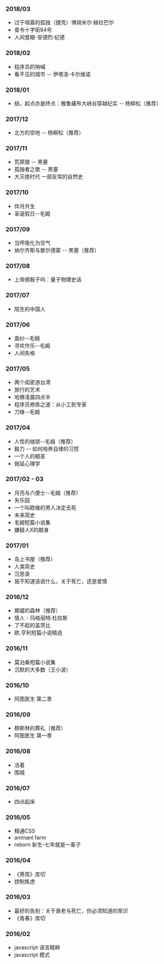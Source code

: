 ### 2018/03
* 过于喧嚣的孤独（捷克）博胡米尔·赫拉巴尔
* 查令十字街84号
* 人间食粮-安德烈·纪德

### 2018/02
* 程序员的呐喊
* 看不见的城市 -- 伊塔洛·卡尔维诺

### 2018/01
* 结，起点亦是终点：雅鲁藏布大峡谷穿越纪实 -- 杨柳松（推荐）

### 2017/12
* 北方的空地 -- 杨柳松（推荐）

### 2017/11
* 荒原狼 -- 黑塞
* 孤独者之歌 -- 黑塞
* 大灭绝时代 一部反常的自然史

### 2017/10
* 伴月共生
* 圣诞假日--毛姆

### 2017/09
* 当呼吸化为空气
* 纳尔齐斯与歌尔德蒙 -- 黑塞（推荐）

### 2017/08
* 上帝掷骰子吗：量子物理史话

### 2017/07
* 陌生的中国人

### 2017/06
* 面纱--毛姆
* 寻欢作乐--毛姆
* 人间失格

### 2017/05
* 两个闺密游台湾
* 旅行的艺术
* 哈佛凌晨四点半
* 程序员修炼之道：从小工到专家
* 刀锋--毛姆

### 2017/04
* 人性的枷锁--毛姆（推荐）
* 毅力 -- 如何培养自律的习惯
* 一个人的朝圣
* 拖延心理学

### 2017/02 - 03
* 月亮与六便士--毛姆（推荐）
* 失乐园
* 一个叫欧维的男人决定去死
* 未来简史
* 毛姆短篇小说集
* 嫌疑人X的献身

### 2017/01
* 岛上书屋（推荐）
* 人类简史
* 沉思录
* 我不知道该说什么，关于死亡，还是爱情

### 2016/12
* 挪威的森林（推荐）
* 情人 - 玛格丽特.杜拉斯
* 了不起的盖茨比
* 欧.亨利短篇小说精选

### 2016/11
* 莫泊桑短篇小说集
* 沉默的大多数（王小波）

### 2016/10
* 阿图医生 第二季

### 2016/09
* 穆斯林的葬礼（推荐）
* 阿图医生 第一季

### 2016/08
* 活着
* 围城

### 2016/07
* 四点起床


### 2016/05
* 精通CSS
* animanl farm
* reborn 新生-七年就是一辈子

### 2016/04
* 《男孩》库切
* 控制焦虑

### 2016/03
* 最好的告别：关于衰老与死亡，你必须知道的常识
* 《青春》库切

### 2016/02
* javascript 语言精粹
* javascript 模式

